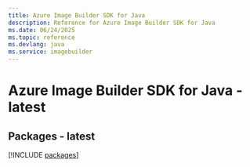 ```yaml
---
title: Azure Image Builder SDK for Java
description: Reference for Azure Image Builder SDK for Java
ms.date: 06/24/2025
ms.topic: reference
ms.devlang: java
ms.service: imagebuilder
---
```

# Azure Image Builder SDK for Java - latest
## Packages - latest
[!INCLUDE [packages](image-builder-index.md)]